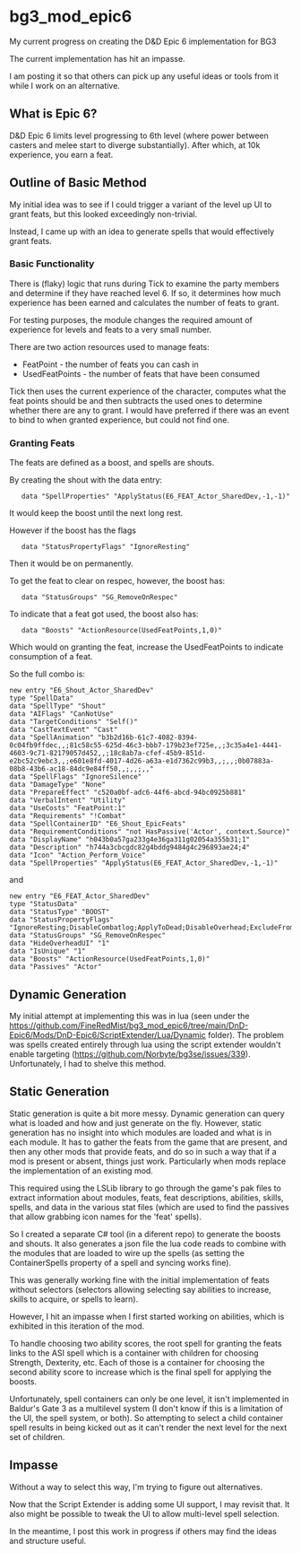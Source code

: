 # bg3_mod_epic6
My current progress on creating the D&amp;D Epic 6 implementation for BG3

The current implementation has hit an impasse. 

I am posting it so that others can pick up any useful ideas or tools from it while I work on an alternative.

## What is Epic 6?
D&amp;D Epic 6 limits level progressing to 6th level (where power between casters and melee start to diverge substantially). After which, at 10k experience, you earn a feat.

## Outline of Basic Method

My initial idea was to see if I could trigger a variant of the level up UI to grant feats, but this looked exceedingly non-trivial.

Instead, I came up with an idea to generate spells that would effectively grant feats.

### Basic Functionality

There is (flaky) logic that runs during Tick to examine the party members and determine if they have reached level 6. If so, it determines how much experience has been earned and calculates the number of feats to grant.

For testing purposes, the module changes the required amount of experience for levels and feats to a very small number.

There are two action resources used to manage feats: 
 * FeatPoint - the number of feats you can cash in
 * UsedFeatPoints - the number of feats that have been consumed

Tick then uses the current experience of the character, computes what the feat points should be and then subtracts the used ones to determine whether there are any to grant. I would have preferred if there was an event to bind to when granted experience, but could not find one.

### Granting Feats

The feats are defined as a boost, and spells are shouts.

By creating the shout with the data entry:

```   data "SpellProperties" "ApplyStatus(E6_FEAT_Actor_SharedDev,-1,-1)"```

It would keep the boost until the next long rest.

However if the boost has the flags

```   data "StatusPropertyFlags" "IgnoreResting"```

Then it would be on permanently.

To get the feat to clear on respec, however, the boost has:

```   data "StatusGroups" "SG_RemoveOnRespec"```

To indicate that a feat got used, the boost also has:

```   data "Boosts" "ActionResource(UsedFeatPoints,1,0)"```

Which would on granting the feat, increase the UsedFeatPoints to indicate consumption of a feat.

So the full combo is:

```
new entry "E6_Shout_Actor_SharedDev"
type "SpellData"
data "SpellType" "Shout"
data "AIFlags" "CanNotUse"
data "TargetConditions" "Self()"
data "CastTextEvent" "Cast"
data "SpellAnimation" "b3b2d16b-61c7-4082-8394-0c04fb9ffdec,,;81c58c55-625d-46c3-bbb7-179b23ef725e,,;3c35a4e1-4441-4603-9c71-82179057d452,,;18c8ab7a-cfef-45b9-851d-e2bc52c9ebc3,,;e601e8fd-4017-4d26-a63a-e1d7362c99b3,,;,,;0b07883a-08b8-43b6-ac18-84dc9e84ff50,,;,,;,,"
data "SpellFlags" "IgnoreSilence"
data "DamageType" "None"
data "PrepareEffect" "c520a0bf-adc6-44f6-abcd-94bc0925b881"
data "VerbalIntent" "Utility"
data "UseCosts" "FeatPoint:1"
data "Requirements" "!Combat"
data "SpellContainerID" "E6_Shout_EpicFeats"
data "RequirementConditions" "not HasPassive('Actor', context.Source)"
data "DisplayName" "h043b0a57ga233g4e36ga311g02054a355b31;1"
data "Description" "h744a3cbcgdc82g4bddg9484g4c296893ae24;4"
data "Icon" "Action_Perform_Voice"
data "SpellProperties" "ApplyStatus(E6_FEAT_Actor_SharedDev,-1,-1)"
```

and 

```
new entry "E6_FEAT_Actor_SharedDev"
type "StatusData"
data "StatusType" "BOOST"
data "StatusPropertyFlags" "IgnoreResting;DisableCombatlog;ApplyToDead;DisableOverhead;ExcludeFromPortraitRendering;DisablePortraitIndicator"
data "StatusGroups" "SG_RemoveOnRespec"
data "HideOverheadUI" "1"
data "IsUnique" "1"
data "Boosts" "ActionResource(UsedFeatPoints,1,0)"
data "Passives" "Actor"
```

## Dynamic Generation

My initial attempt at implementing this was in lua (seen under the https://github.com/FineRedMist/bg3_mod_epic6/tree/main/DnD-Epic6/Mods/DnD-Epic6/ScriptExtender/Lua/Dynamic folder). The problem was spells created entirely through lua using the script extender wouldn't enable targeting (https://github.com/Norbyte/bg3se/issues/339). Unfortunately, I had to shelve this method.

## Static Generation

Static generation is quite a bit more messy. Dynamic generation can query what is loaded and how and just generate on the fly. However, static generation has no insight into which modules are loaded and what is in each module. It has to gather the feats from the game that are present, and then any other mods that provide feats, and do so in such a way that if a mod is present or absent, things just work. Particularly when mods replace the implementation of an existing mod.

This required using the LSLib library to go through the game's pak files to extract information about modules, feats, feat descriptions, abilities, skills, spells, and data in the various stat files (which are used to find the passives that allow grabbing icon names for the 'feat' spells).

So I created a separate C# tool (in a diferent repo) to generate the boosts and shouts. It also generates a json file the lua code reads to combine with the modules that are loaded to wire up the spells (as setting the ContainerSpells property of a spell and syncing works fine).

This was generally working fine with the initial implementation of feats without selectors (selectors allowing selecting say abilities to increase, skills to acquire, or spells to learn).

However, I hit an impasse when I first started working on abilities, which is exhibited in this iteration of the mod.

To handle choosing two ability scores, the root spell for granting the feats links to the ASI spell which is a container with children for choosing Strength, Dexterity, etc. Each of those is a container for choosing the second ability score to increase which is the final spell for applying the boosts.

Unfortunately, spell containers can only be one level, it isn't implemented in Baldur's Gate 3 as a multilevel system (I don't know if this is a limitation of the UI, the spell system, or both). So attempting to select a child container spell results in being kicked out as it can't render the next level for the next set of children.

## Impasse

Without a way to select this way, I'm trying to figure out alternatives.

Now that the Script Extender is adding some UI support, I may revisit that. It also might be possible to tweak the UI to allow multi-level spell selection.

In the meantime, I post this work in progress if others may find the ideas and structure useful.